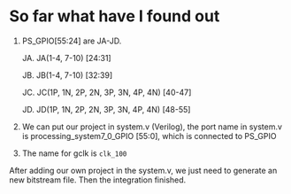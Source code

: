 # So far what have I found out

1. PS_GPIO[55:24] are JA-JD. 

    JA. JA(1-4, 7-10) [24:31]
  
    JB. JB(1-4, 7-10) [32:39]
  
    JC. JC(1P, 1N, 2P, 2N, 3P, 3N, 4P, 4N) [40-47]
  
    JD. JD(1P, 1N, 2P, 2N, 3P, 3N, 4P, 4N) [48-55]
  
2. We can put our project in system.v (Verilog), the port name in system.v is processing_system7_0_GPIO [55:0], which is connected to PS_GPIO

3. The name for gclk is ```clk_100```

After adding our own project in the system.v, we just need to generate an new bitstream file. Then the integration finished. 
